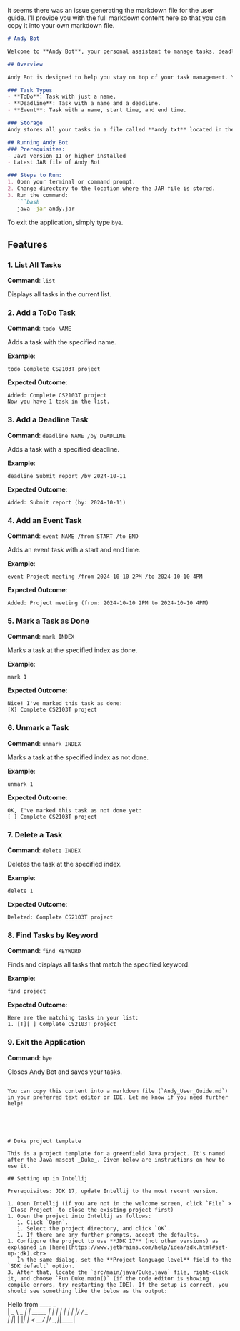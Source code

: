 It seems there was an issue generating the markdown file for the user guide. I'll provide you with the full markdown content here so that you can copy it into your own markdown file.

```markdown
# Andy Bot

Welcome to **Andy Bot**, your personal assistant to manage tasks, deadlines, and events effortlessly. Andy helps you keep track of all your tasks with an easy-to-use interface, and all your inputs are stored safely so you never lose track of important tasks.

## Overview

Andy Bot is designed to help you stay on top of your task management. You can add, delete, and mark tasks as done, as well as search for specific tasks in your list. Andy supports three types of tasks: ToDo, Deadline, and Event tasks.

### Task Types
- **ToDo**: Task with just a name.
- **Deadline**: Task with a name and a deadline.
- **Event**: Task with a name, start time, and end time.

### Storage
Andy stores all your tasks in a file called **andy.txt** located in the `data` directory. If the file doesn't exist, Andy will automatically create it for you when you first run the application.

## Running Andy Bot
### Prerequisites:
- Java version 11 or higher installed
- Latest JAR file of Andy Bot

### Steps to Run:
1. Open your terminal or command prompt.
2. Change directory to the location where the JAR file is stored.
3. Run the command:
   ```bash
   java -jar andy.jar
   ```

To exit the application, simply type `bye`.

## Features

### 1. List All Tasks
**Command**: `list`

Displays all tasks in the current list.

### 2. Add a ToDo Task
**Command**: `todo NAME`

Adds a task with the specified name.

**Example**:
```
todo Complete CS2103T project
```

**Expected Outcome**:
```
Added: Complete CS2103T project
Now you have 1 task in the list.
```

### 3. Add a Deadline Task
**Command**: `deadline NAME /by DEADLINE`

Adds a task with a specified deadline.

**Example**:
```
deadline Submit report /by 2024-10-11
```

**Expected Outcome**:
```
Added: Submit report (by: 2024-10-11)
```

### 4. Add an Event Task
**Command**: `event NAME /from START /to END`

Adds an event task with a start and end time.

**Example**:
```
event Project meeting /from 2024-10-10 2PM /to 2024-10-10 4PM
```

**Expected Outcome**:
```
Added: Project meeting (from: 2024-10-10 2PM to 2024-10-10 4PM)
```

### 5. Mark a Task as Done
**Command**: `mark INDEX`

Marks a task at the specified index as done.

**Example**:
```
mark 1
```

**Expected Outcome**:
```
Nice! I've marked this task as done:
[X] Complete CS2103T project
```

### 6. Unmark a Task
**Command**: `unmark INDEX`

Marks a task at the specified index as not done.

**Example**:
```
unmark 1
```

**Expected Outcome**:
```
OK, I've marked this task as not done yet:
[ ] Complete CS2103T project
```

### 7. Delete a Task
**Command**: `delete INDEX`

Deletes the task at the specified index.

**Example**:
```
delete 1
```

**Expected Outcome**:
```
Deleted: Complete CS2103T project
```

### 8. Find Tasks by Keyword
**Command**: `find KEYWORD`

Finds and displays all tasks that match the specified keyword.

**Example**:
```
find project
```

**Expected Outcome**:
```
Here are the matching tasks in your list:
1. [T][ ] Complete CS2103T project
```

### 9. Exit the Application
**Command**: `bye`

Closes Andy Bot and saves your tasks.
```

You can copy this content into a markdown file (`Andy_User_Guide.md`) in your preferred text editor or IDE. Let me know if you need further help!





# Duke project template

This is a project template for a greenfield Java project. It's named after the Java mascot _Duke_. Given below are instructions on how to use it.

## Setting up in Intellij

Prerequisites: JDK 17, update Intellij to the most recent version.

1. Open Intellij (if you are not in the welcome screen, click `File` > `Close Project` to close the existing project first)
1. Open the project into Intellij as follows:
   1. Click `Open`.
   1. Select the project directory, and click `OK`.
   1. If there are any further prompts, accept the defaults.
1. Configure the project to use **JDK 17** (not other versions) as explained in [here](https://www.jetbrains.com/help/idea/sdk.html#set-up-jdk).<br>
   In the same dialog, set the **Project language level** field to the `SDK default` option.
3. After that, locate the `src/main/java/Duke.java` file, right-click it, and choose `Run Duke.main()` (if the code editor is showing compile errors, try restarting the IDE). If the setup is correct, you should see something like the below as the output:
   ```
   Hello from
    ____        _        
   |  _ \ _   _| | _____ 
   | | | | | | | |/ / _ \
   | |_| | |_| |   <  __/
   |____/ \__,_|_|\_\___|
   ```
